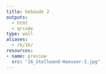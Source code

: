 ```yaml
---
title: Gebäude 2
outputs:
  - html
  - qrcode
type: wall
aliases:
  - /k/16/
resources:
- name: preview
  src: "16_Stellwand-Haeuser-2.jpg"  
---
```

